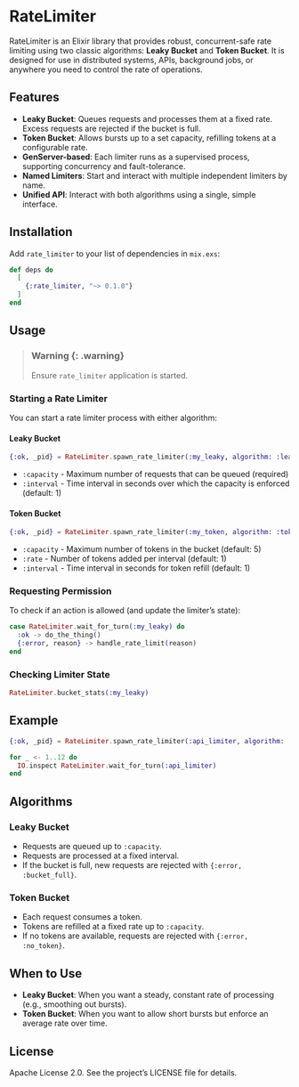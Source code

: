 # RateLimiter

RateLimiter is an Elixir library that provides robust, concurrent-safe rate limiting using two classic algorithms: **Leaky Bucket** and **Token Bucket**. It is designed for use in distributed systems, APIs, background jobs, or anywhere you need to control the rate of operations.

## Features

- **Leaky Bucket**: Queues requests and processes them at a fixed rate. Excess requests are rejected if the bucket is full.
- **Token Bucket**: Allows bursts up to a set capacity, refilling tokens at a configurable rate.
- **GenServer-based**: Each limiter runs as a supervised process, supporting concurrency and fault-tolerance.
- **Named Limiters**: Start and interact with multiple independent limiters by name.
- **Unified API**: Interact with both algorithms using a single, simple interface.

## Installation

Add `rate_limiter` to your list of dependencies in `mix.exs`:

```elixir
def deps do
  [
    {:rate_limiter, "~> 0.1.0"}
  ]
end
```

## Usage

> ### Warning {: .warning}
>
> Ensure `rate_limiter` application is started.

### Starting a Rate Limiter

You can start a rate limiter process with either algorithm:

#### Leaky Bucket

```elixir
{:ok, _pid} = RateLimiter.spawn_rate_limiter(:my_leaky, algorithm: :leaky_bucket, capacity: 5, interval: 1)
```

- `:capacity` - Maximum number of requests that can be queued (required)
- `:interval` - Time interval in seconds over which the capacity is enforced (default: 1)

#### Token Bucket

```elixir
{:ok, _pid} = RateLimiter.spawn_rate_limiter(:my_token, algorithm: :token_bucket, capacity: 10, rate: 2, interval: 1)
```

- `:capacity` - Maximum number of tokens in the bucket (default: 5)
- `:rate` - Number of tokens added per interval (default: 1)
- `:interval` - Time interval in seconds for token refill (default: 1)

### Requesting Permission

To check if an action is allowed (and update the limiter’s state):

```elixir
case RateLimiter.wait_for_turn(:my_leaky) do
  :ok -> do_the_thing()
  {:error, reason} -> handle_rate_limit(reason)
end
```

### Checking Limiter State

```elixir
RateLimiter.bucket_stats(:my_leaky)
```

## Example

```elixir
{:ok, _pid} = RateLimiter.spawn_rate_limiter(:api_limiter, algorithm: :leaky_bucket, capacity: 10, interval: 1)

for _ <- 1..12 do
  IO.inspect RateLimiter.wait_for_turn(:api_limiter)
end
```

## Algorithms

### Leaky Bucket

- Requests are queued up to `:capacity`.
- Requests are processed at a fixed interval.
- If the bucket is full, new requests are rejected with `{:error, :bucket_full}`.

### Token Bucket

- Each request consumes a token.
- Tokens are refilled at a fixed rate up to `:capacity`.
- If no tokens are available, requests are rejected with `{:error, :no_token}`.

## When to Use

- **Leaky Bucket**: When you want a steady, constant rate of processing (e.g., smoothing out bursts).
- **Token Bucket**: When you want to allow short bursts but enforce an average rate over time.

## License

Apache License 2.0. See the project’s LICENSE file for details.
